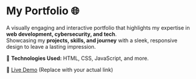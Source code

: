 # My Portfolio 🌐  

A visually engaging and interactive portfolio that highlights my expertise in **web development, cybersecurity, and tech**.  
Showcasing my **projects, skills, and journey** with a sleek, responsive design to leave a lasting impression.  

🚀 **Technologies Used:** HTML, CSS, JavaScript, and more.  

🔗 [Live Demo](your-portfolio-link.com) (Replace with your actual link)  
